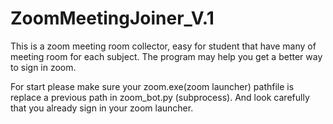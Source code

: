 # ZoomMeetingJoiner_V.1
This is a zoom meeting room collector, easy for student that have many of meeting room for each subject. The program may help you get a better way to sign in zoom.

For start please make sure your zoom.exe(zoom launcher) pathfile is replace a previous path in zoom_bot.py (subprocess).
And look carefully that you already sign in your zoom launcher.
